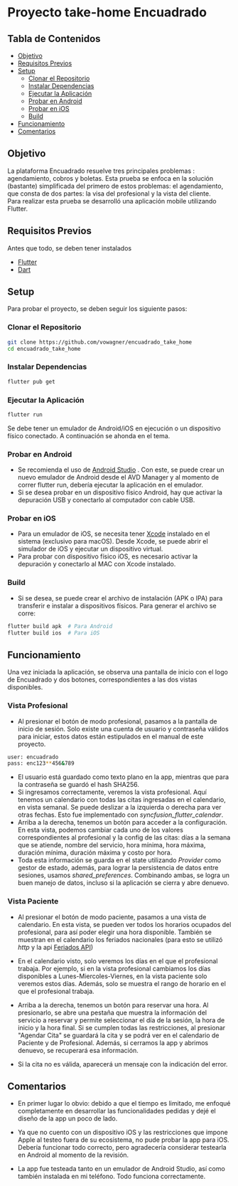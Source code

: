 # Proyecto take-home Encuadrado


## Tabla de Contenidos

- [Objetivo](#objetivo)
- [Requisitos Previos](#requisitos-previos)
- [Setup](#setup)
  - [Clonar el Repositorio](#clonar-el-repositorio)
  - [Instalar Dependencias](#instalar-dependencias)
  - [Ejecutar la Aplicación](#ejecutar-la-aplicación)
  - [Probar en Android](#probar-en-android)
  - [Probar en iOS](#probar-en-ios)
  - [Build](#build)
- [Funcionamiento](#funcionamiento)
- [Comentarios](#comentarios)



## Objetivo

La plataforma Encuadrado resuelve tres principales problemas : agendamiento, cobros y boletas. Esta prueba se enfoca en la solución (bastante) simplificada del primero de estos problemas: el agendamiento, que consta de dos partes: la visa del profesional y la vista del cliente. \
Para realizar esta prueba se desarrolló una aplicación mobile utilizando Flutter.


## Requisitos Previos

Antes que todo, se deben tener instalados 

- [Flutter](https://flutter.dev/docs/get-started/install)
- [Dart](https://dart.dev/get-dart)

## Setup
Para probar el proyecto, se deben seguir los siguiente pasos:
### Clonar el Repositorio

```bash
git clone https://github.com/vowagner/encuadrado_take_home
cd encuadrado_take_home
```


### Instalar Dependencias

```bash
flutter pub get
```

### Ejecutar la Aplicación

```bash
flutter run
```
Se debe tener un emulador de Android/iOS en ejecución o un dispositivo físico conectado. A continuación se ahonda en el tema.

### Probar en Android

- Se recomienda el uso de [Android Studio](https://developer.android.com/studio?hl=es-419) . Con este, se puede crear un nuevo emulador de Android desde el AVD Manager y al momento de correr flutter run, debería ejecutar la aplicación en el emulador.
- Si se desea probar en un dispositivo físico Android, hay que activar la depuración USB y conectarlo al computador con cable USB.

### Probar en iOS

- Para un emulador de iOS, se necesita tener [Xcode](https://developer.apple.com/xcode/resources/) instalado en el sistema (exclusivo para macOS). Desde Xcode, se puede abrir el simulador de iOS y ejecutar un dispositivo virtual.
- Para probar con dispositivo físico iOS, es necesario activar la depuración y conectarlo al MAC con Xcode instalado.

### Build

- Si se desea, se puede crear el archivo de instalación (APK o IPA) para transferir e instalar a dispositivos físicos. Para generar el archivo se corre:

```bash
flutter build apk  # Para Android
flutter build ios  # Para iOS
```

## Funcionamiento


Una vez iniciada la aplicación, se observa una pantalla de inicio con el logo de Encuadrado y dos botones, correspondientes a las dos vistas disponibles.

### Vista Profesional

- Al presionar el botón de modo profesional, pasamos a la pantalla de inicio de sesión. Solo existe una cuenta de usuario y contraseña válidos para iniciar, estos datos están estipulados en el manual de este proyecto.

```bash
user: encuadrado
pass: enc123**456&789
```

- El usuario está guardado como texto plano en la app, mientras que para la contraseña se guardó el hash SHA256.
- Si ingresamos correctamente, veremos la vista profesional. Aquí tenemos un calendario con todas las citas ingresadas en el calendario, en vista semanal. Se puede deslizar a la izquierda o derecha para ver otras fechas. Esto fue implementado con *syncfusion_flutter_calendar*.
- Arriba a la derecha, tenemos un botón para acceder a la configuración. En esta vista, podemos cambiar cada uno de los valores correspondientes al profesional y la config de las citas:
días a la semana que se atiende, nombre del servicio, hora mínima, hora máxima, duración mínima, duración máxima y costo por hora.
- Toda esta información se guarda en el state utilizando *Provider* como gestor de estado, además, para lograr la persistencia de datos entre sesiones, usamos *shared_preferences*. Combinando ambas, se logra un buen manejo de datos, incluso si la aplicación se cierra y abre denuevo.

### Vista Paciente

- Al presionar el botón de modo paciente, pasamos a una vista de calendario. En esta vista, se pueden ver todos los horarios ocupados del profesional, para así poder elegir una hora disponible. También se muestran en el calendario los feriados nacionales (para esto se utilizó *http* y la api [Feriados API](https://www.feriadosapp.com/api/))

- En el calendario visto, solo veremos los días en el que el profesional trabaja. Por ejemplo, si en la vista profesional cambiamos los días disponibles a Lunes-Miercoles-Viernes, en la vista paciente solo veremos estos días. Además, solo se muestra el rango de horario en el que el profesional trabaja.
- Arriba a la derecha, tenemos un botón para reservar una hora. Al presionarlo, se abre una pestaña que muestra la información del servicio a reservar y permite seleccionar el día de la sesión, la hora de inicio y la hora final. Si se cumplen todas las restricciones, al presionar "Agendar Cita" se guardará la cita y se podrá ver en el calendario de Paciente y de Profesional. Además, si cerramos la app y abrimos denuevo, se recuperará esa información.
- Si la cita no es válida, aparecerá un mensaje con la indicación del error.

## Comentarios

- En primer lugar lo obvio: debido a que el tiempo es limitado, me enfoqué completamente en desarrollar las funcionalidades pedidas y dejé el diseño de la app un poco de lado.

- Ya que no cuento con un dispositivo iOS y las restricciones que impone Apple al testeo fuera de su ecosistema, no pude probar la app para iOS. Debería funcionar todo correcto, pero agradecería considerar testearla en Android al momento de la revisión.

- La app fue testeada tanto en un emulador de Android Studio, así como también instalada en mi teléfono. Todo funciona correctamente.
